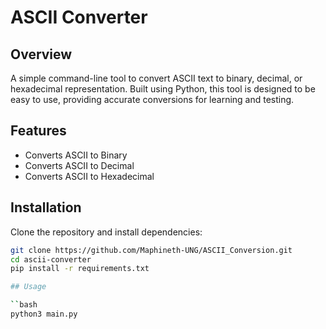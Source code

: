 # ASCII Converter

## Overview
A simple command-line tool to convert ASCII text to binary, decimal, or hexadecimal representation. Built using Python, this tool is designed to be easy to use, providing accurate conversions for learning and testing.

## Features
- Converts ASCII to Binary
- Converts ASCII to Decimal
- Converts ASCII to Hexadecimal

## Installation
Clone the repository and install dependencies:

```bash
git clone https://github.com/Maphineth-UNG/ASCII_Conversion.git
cd ascii-converter
pip install -r requirements.txt

## Usage

``bash
python3 main.py
